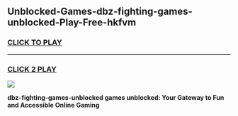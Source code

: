 
## Unblocked-Games-dbz-fighting-games-unblocked-Play-Free-hkfvm
<h3>
<a href="https://premium76.site?title=dbz-fighting-games-unblocked&ref=19M">CLICK TO PLAY</a></h3>
<hr>

<h3>
<a href="https://premium76.site?title=dbz-fighting-games-unblocked&ref=19M">CLICK 2 PLAY</a>
  
</h3>

<a href="https://premium76.site?title=dbz-fighting-games-unblocked&ref=19M"><img src="https://clearcache.store/games.png"></a>


**dbz-fighting-games-unblocked games unblocked: Your Gateway to Fun and Accessible Online Gaming**

